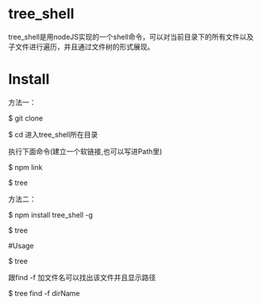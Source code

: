 # tree_shell
tree_shell是用nodeJS实现的一个shell命令，可以对当前目录下的所有文件以及子文件进行遍历，并且通过文件树的形式展现。

# Install

方法一：

$ git clone 

$ cd 进入tree_shell所在目录

执行下面命令(建立一个软链接,也可以写进Path里)

$ npm link

$ tree

方法二：

$ npm install tree_shell -g

$ tree  

#Usage

$ tree 

跟find -f 加文件名可以找出该文件并且显示路径

$ tree find -f dirName


